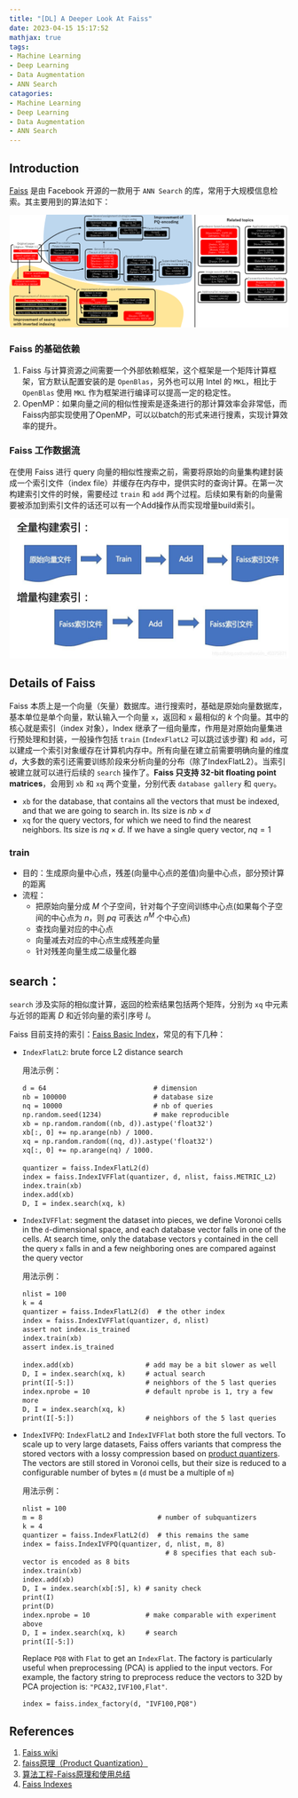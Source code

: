 ```yaml
---
title: "[DL] A Deeper Look At Faiss"
date: 2023-04-15 15:17:52
mathjax: true
tags:
- Machine Learning
- Deep Learning
- Data Augmentation
- ANN Search
catagories:
- Machine Learning
- Deep Learning
- Data Augmentation
- ANN Search
---
```

## Introduction
[Faiss](https://faiss.ai/) 是由 Facebook 开源的一款用于 ``ANN Search`` 的库，常用于大规模信息检索。其主要用到的算法如下：

![PQ_variants_Faiss_annotated](./dl-faiss/PQ_variants_Faiss_annotated.png)

### Faiss 的基础依赖
1. Faiss 与计算资源之间需要一个外部依赖框架，这个框架是一个矩阵计算框架，官方默认配置安装的是 ``OpenBlas``，另外也可以用 Intel 的 ``MKL``，相比于 ``OpenBlas`` 使用 ``MKL`` 作为框架进行编译可以提高一定的稳定性。
2. OpenMP：如果向量之间的相似性搜索是逐条进行的那计算效率会非常低，而Faiss内部实现使用了OpenMP，可以以batch的形式来进行搜素，实现计算效率的提升。

### Faiss 工作数据流
在使用 Faiss 进行 query 向量的相似性搜索之前，需要将原始的向量集构建封装成一个索引文件（index file）并缓存在内存中，提供实时的查询计算。在第一次构建索引文件的时候，需要经过 ``train`` 和 ``add`` 两个过程。后续如果有新的向量需要被添加到索引文件的话还可以有一个Add操作从而实现增量build索引。

![faiss_pipeline](./dl-faiss/faiss_pipeline.jpeg)

## Details of Faiss
Faiss 本质上是一个向量（矢量）数据库。进行搜索时，基础是原始向量数据库，基本单位是单个向量，默认输入一个向量 ``x``，返回和 ``x`` 最相似的 $k$ 个向量。其中的核心就是索引（index 对象），Index 继承了一组向量库，作用是对原始向量集进行预处理和封装，一般操作包括 ``train`` (``IndexFlatL2`` 可以跳过该步骤) 和 ``add``，可以建成一个索引对象缓存在计算机内存中。所有向量在建立前需要明确向量的维度 $d$，大多数的索引还需要训练阶段来分析向量的分布（除了IndexFlatL2）。当索引被建立就可以进行后续的 ``search`` 操作了。**Faiss 只支持 32-bit floating point matrices**，会用到 ``xb`` 和 ``xq`` 两个变量，分别代表 ``database gallery`` 和 ``query``。
- ``xb`` for the database, that contains all the vectors that must be indexed, and that we are going to search in. Its size is $nb\times d$
- ``xq`` for the query vectors, for which we need to find the nearest neighbors. Its size is $nq\times d$. If we have a single query vector, $nq=1$

### train
- 目的：生成原向量中心点，残差(向量中心点的差值)向量中心点，部分预计算的距离
- 流程：
    * 把原始向量分成 $M$ 个子空间，针对每个子空间训练中心点(如果每个子空间的中心点为 $n$，则 $pq$ 可表达 $n^M$ 个中心点)
    * 查找向量对应的中心点
    * 向量减去对应的中心点生成残差向量
    * 针对残差向量生成二级量化器

## search：
``search`` 涉及实际的相似度计算，返回的检索结果包括两个矩阵，分别为 ``xq`` 中元素与近邻的距离 $D$ 和近邻向量的索引序号 $I$。

Faiss 目前支持的索引：[Faiss Basic Index](https://github.com/facebookresearch/faiss/wiki/Faiss-indexes)，常见的有下几种：
- ``IndexFlatL2``: brute force L2 distance search

    用法示例：
    ```python3
    d = 64                           # dimension
    nb = 100000                      # database size
    nq = 10000                       # nb of queries
    np.random.seed(1234)             # make reproducible
    xb = np.random.random((nb, d)).astype('float32')
    xb[:, 0] += np.arange(nb) / 1000.
    xq = np.random.random((nq, d)).astype('float32')
    xq[:, 0] += np.arange(nq) / 1000.

    quantizer = faiss.IndexFlatL2(d)
    index = faiss.IndexIVFFlat(quantizer, d, nlist, faiss.METRIC_L2)
    index.train(xb)
    index.add(xb)                 
    D, I = index.search(xq, k)   
    ```

- ``IndexIVFFlat``: segment the dataset into pieces, we define Voronoi cells in the ``d``-dimensional space, and each database vector falls in one of the cells. At search time, only the database vectors ``y`` contained in the cell the query ``x`` falls in and a few neighboring ones are compared against the query vector

    用法示例：
    ```python3
    nlist = 100
    k = 4
    quantizer = faiss.IndexFlatL2(d)  # the other index
    index = faiss.IndexIVFFlat(quantizer, d, nlist)
    assert not index.is_trained
    index.train(xb)
    assert index.is_trained

    index.add(xb)                  # add may be a bit slower as well
    D, I = index.search(xq, k)     # actual search
    print(I[-5:])                  # neighbors of the 5 last queries
    index.nprobe = 10              # default nprobe is 1, try a few more
    D, I = index.search(xq, k)
    print(I[-5:])                  # neighbors of the 5 last queries
    ```

- ``IndexIVFPQ``: ``IndexFlatL2`` and ``IndexIVFFlat`` both store the full vectors. To scale up to very large datasets, Faiss offers variants that compress the stored vectors with a lossy compression based on [product quantizers](https://hal.inria.fr/file/index/docid/514462/filename/paper_hal.pdf). The vectors are still stored in Voronoi cells, but their size is reduced to a configurable number of bytes ``m`` (``d`` must be a multiple of ``m``)

    用法示例：
    ```python3
    nlist = 100
    m = 8                             # number of subquantizers
    k = 4
    quantizer = faiss.IndexFlatL2(d)  # this remains the same
    index = faiss.IndexIVFPQ(quantizer, d, nlist, m, 8)
                                        # 8 specifies that each sub-vector is encoded as 8 bits
    index.train(xb)
    index.add(xb)
    D, I = index.search(xb[:5], k) # sanity check
    print(I)
    print(D)
    index.nprobe = 10              # make comparable with experiment above
    D, I = index.search(xq, k)     # search
    print(I[-5:])
    ```

    Replace ``PQ8`` with ``Flat`` to get an ``IndexFlat``. The factory is particularly useful when preprocessing (PCA) is applied to the input vectors. For example, the factory string to preprocess reduce the vectors to 32D by PCA projection is: ``"PCA32,IVF100,Flat"``.
    ```python3
    index = faiss.index_factory(d, "IVF100,PQ8")
    ```


## References
1. [Faiss wiki](https://github.com/facebookresearch/faiss/wiki)
2. [faiss原理（Product Quantization）](https://zhuanlan.zhihu.com/p/534004381)
3. [算法工程-Faiss原理和使用总结](https://blog.csdn.net/weixin_40375871/article/details/119119975)
4. [Faiss Indexes](https://github.com/facebookresearch/faiss/wiki/Faiss-indexes)